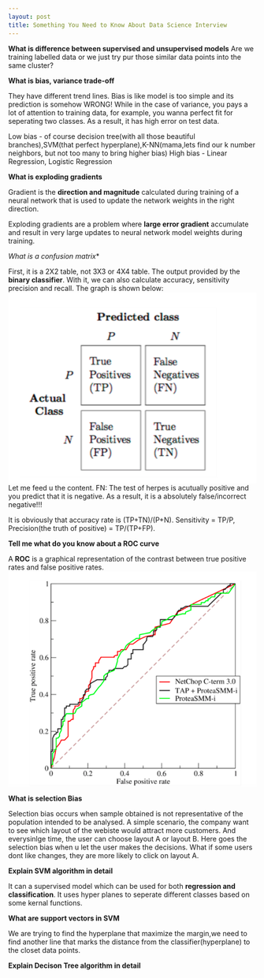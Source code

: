 ```yaml
---
layout: post
title: Something You Need to Know About Data Science Interview
---
```

**What is difference between supervised and unsupervised models**
Are we training labelled data or we just try pur those similar data points into the same cluster?

**What is bias, variance trade-off**

They have different trend lines. Bias is like model is too simple and its prediction is somehow WRONG! While in the case of variance, you pays a lot of attention to training data, for example, you wanna perfect fit for seperating two classes. As a result, it has high error on test data.

Low bias - of course decision tree(with all those beautiful branches),SVM(that perfect hyperplane),K-NN(mama,lets find our k number neighbors, but not too many to bring higher bias)
High bias - Linear Regression, Logistic Regression

**What is exploding gradients**

Gradient is the **direction and magnitude** calculated during training of a neural network that is used to update the network weights in the right direction.

Exploding gradients are a problem where **large error gradient** accumulate and result in very large updates to neural network model weights during training.

*What is a confusion matrix**

First, it is a 2X2 table, not 3X3 or 4X4 table. The output provided by the **binary classifier**. With it, we can also calculate accuracy, sensitivity precision and recall. The graph is shown below:
<img src="/img/posts/confusion-matrix.png" alt="TP FN FP TN" align="center"/>
Let me feed u the content. FN: The test of herpes is acutually positive and you predict that it is negative. As a result, it is a absolutely false/incorrect negative!!!

It is obviously that accuracy rate is (TP+TN)/(P+N). Sensitivity = TP/P, Precision(the truth of positive) = TP/(TP+FP).

**Tell me what do you know about a ROC curve**

A **ROC** is a graphical representation of the contrast between true positive rates and false positive rates.
<img src="/img/posts/ROC.png" alt="Fasle positive raate against True positive rate" align="center"/>

**What is selection Bias**

Selection bias occurs when sample obtained is not representative of the population intended to be analysed. A simple scenario, the company want to see which layout of the webiste would attract more customers. And everysinlge time, the user can choose layout A or layout B. Here goes the selection bias when u let the user makes the decisions. What if some users dont like changes, they are more likely to click on layout A.

**Explain SVM algorithm in detail**

It can a supervised model which can be used for both **regression and classification**. It uses hyper planes to seperate different classes based on some kernal functions. 

**What are support vectors in SVM**

We are trying to find the hyperplane that maximize the margin,we need to find another line that marks the distance from the classifier(hyperplane) to the closet data points.   

**Explain Decison Tree algorithm in detail**

